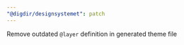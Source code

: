 ```yaml
---
"@digdir/designsystemet": patch
---
```


Remove outdated `@layer` definition in generated theme file

